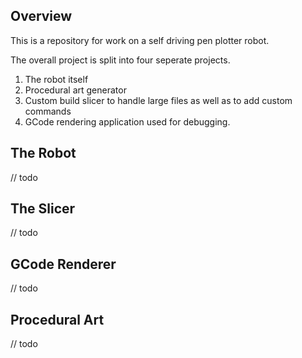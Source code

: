 <h2>Overview</h2>

This is a repository for work on a self driving pen plotter robot. <br/>

The overall project is split into four seperate projects. 
1) The robot itself
2) Procedural art generator
3) Custom build slicer to handle large files as well as to add custom commands
4) GCode rendering application used for debugging. 

<h2>The Robot</h2>
// todo
<h2>The Slicer</h2>
// todo
<h2>GCode Renderer</h2>
// todo
<h2>Procedural Art</h2>
// todo
